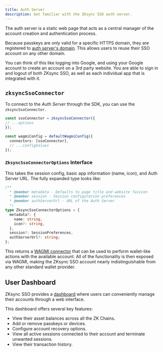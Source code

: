 ```yaml
---
title: Auth Server
description: Get familiar with the ZKsync SSO auth server.
---
```


The auth server is a static web page that acts as a central manager of the account creation and authentication process.

Because passkeys are only valid for a specific HTTPS domain,
they are registered to [auth server's domain](https://auth-test.zksync.dev).
This allows users to reuse their SSO account on any other domain.

You can think of this like logging into Google, and using your Google account to create an account on a 3rd party website.
You are able to sign in and logout of both ZKsync SSO, as well as each individual app that is integrated with it.

## `zksyncSsoConnector`

To connect to the *Auth Server* through the SDK, you can use the ``zksyncSsoConnector``.

```ts
const ssoConnector = zksyncSsoConnector({
// ...options
});

const wagmiConfig = defaultWagmiConfig({
  connectors: [ssoConnector],
  // ...configValues
});
```

<!-- // cspell: disable -->
### `ZksyncSsoConnectorOptions` Interface
<!-- // cspell: enable -->

This takes the session config, basic app information (name, icon), and Auth Server URL.
The fully expanded type looks like:

<!-- // cspell: disable -->

```ts
/**
  * @member metadata - Defaults to page title and website favicon
  * @member session - Session configuration preferences
  * @member authServerUrl - URL of the Auth Server
  */
type ZksyncSsoConnectorOptions = {
  metadata?: {
    name: string,
    icon?: string,
  },
  session?: SessionPreferences,
  authServerUrl?: string;
};
```
<!-- // cspell: enable -->

This returns a [WAGMI connector](https://wagmi.sh/core/api/connectors) that can be used to perform wallet-like
actions with the available account.
All of the functionality is then exposed via WAGMI,
making the ZKsync SSO account nearly indistinguishable from any other standard wallet provider.

## User Dashboard

ZKsync SSO provides a [dashboard](https://auth-test.zksync.dev/dashboard) where users can conveniently manage their accounts through a web interface.

This dashboard offers several key features:

- View their asset balances across all the ZK Chains.
- Add or remove passkeys or devices.
- Configure account recovery options.
- View all active sessions connected to their account and terminate unwanted sessions.
- View their transaction history.
